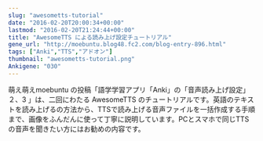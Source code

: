 ```yaml
---
slug: "awesometts-tutorial"
date: "2016-02-20T20:00:34+00:00"
lastmod: "2016-02-20T21:24:44+00:00"
title: "AwesomeTTS による読み上げ設定チュートリアル"
gene_url: "http://moebuntu.blog48.fc2.com/blog-entry-896.html"
tags: ["Anki","TTS","アドオン"]
thumbnail: "awesometts-tutorial.png"
Ankigene: "030"
---
```

萌え萌えmoebuntu の投稿「語学学習アプリ「Anki」の「音声読み上げ設定」　２、3 」は、二回にわたる AwesomeTTS のチュートリアルです。英語のテキストを読み上げるの方法から、TTSで読み上げる音声ファイルを一括作成する手順まで、画像をふんだんに使って丁寧に説明しています。PCとスマホで同じTTSの音声を聞きたい方にはお勧めの内容です。
